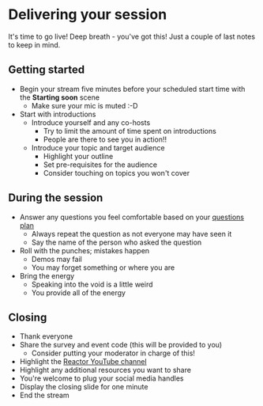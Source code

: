# Delivering your session

It's time to go live! Deep breath - you've got this! Just a couple of last notes to keep in mind.

## Getting started

- Begin your stream five minutes before your scheduled start time with the **Starting soon** scene
  - Make sure your mic is muted :-D
- Start with introductions
  - Introduce yourself and any co-hosts
    - Try to limit the amount of time spent on introductions
    - People are there to see you in action!!
  - Introduce your topic and target audience
    - Highlight your outline
    - Set pre-requisites for the audience
    - Consider touching on topics you won't cover

## During the session

- Answer any questions you feel comfortable based on your [questions plan](./preparing-your-session.md#Preparing-for-questions)
  - Always repeat the question as not everyone may have seen it
  - Say the name of the person who asked the question
- Roll with the punches; mistakes happen
  - Demos may fail
  - You may forget something or where you are
- Bring the energy
  - Speaking into the void is a little weird
  - You provide all of the energy

## Closing

- Thank everyone
- Share the survey and event code (this will be provided to you)
  - Consider putting your moderator in charge of this!
- Highlight the [Reactor YouTube channel](https://www.youtube.com/microsoftreactor)
- Highlight any additional resources you want to share
- You're welcome to plug your social media handles
- Display the closing slide for one minute
- End the stream
